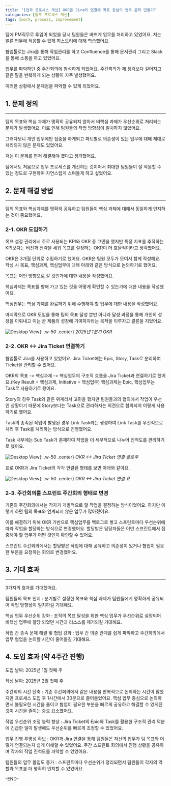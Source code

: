 ```yaml
---
title: "[업무 프로세스 개선] OKR을 Jira와 연결해 목표 중심의 업무 문화 만들기"
categories: [업무 프로세스 개선]
tags: [work, process, improvement]
---
```


팀에 PM직무로 투입이 되었을 당시 팀원들은 바쁘게 업무를 처리하고 있었어요. 저는 얼른 업무에 적응할 수 있게 히스토리에 대해 학습했어요.

협업툴로는 Jira를 통해 작업관리를 하고 Confluence를 통해 문서관리 그리고 Slack을 통해 소통을 하고 있었어요.

업무를 파악하던 중 주간회의에 참석하게 되었어요. 주간회의가 제 생각보다 길어지고 같은 말을 반복하게 되는 상황이 자주 발생했어요.

이러한 상황에서 문제점을 파악할 수 있게 되었어요.

## 1. 문제 정의
---
팀의 목표와 핵심 과제가 명확히 공유되지 않아서 비핵심 과제가 우선순위로 처리되는 문제가 발생했어요. 이로 인해 팀원들의 작업 방향성이 일치하지 않았어요.

그러다보니 개인 업무에만 집중을 하게되고 파트별로 의존성이 있는 업무에 대해 제대로 처리되지 않은 문제도 있었어요.

저는 이 문제를 먼저 해결해야 겠다고 생각했어요. 

팀에서도 처음으로 업무 프로세스를 개선하는 것이어서 최대한 팀원들이 잘 적응할 수 있는 정도로 구현하여 자연스럽게 스며들게 하고 싶었어요.

## 2. 문제 해결 방법
---
팀의 목표와 핵심과제를 명확히 공유하고 팀원들이 핵심 과제에 대해서 동일하게 인지하는 것이 중요했어요.

### 2-1. OKR 도입하기

목표 설정 관리에서 주로 사용되는 KPI와 OKR 중 고민을 했지만 특정 지표를 추적하는 KPI보다는 비전과 전략을 세워 목표를 설정하는 OKR이 더 효율적이라고 생각했어요.

OKR은 3개월 단위로 수립하기로 했어요. OKR은 팀원 모두가 모여서 함께 작성해요. 작성 시 목표, 핵심과제, 핵심업무에 대해 아래와 같은 방식으로 논의하기로 했어요.

목표는 어떤 방향으로 갈 것인가에 대한 내용을 작성했어요.

핵심과제는 목표를 향해 가고 있는 것을 어떻게 확인할 수 있는가에 대한 내용을 작성했어요.

핵심업무는 핵심 과제를 완료하기 위해 수행해야 할 업무에 대한 내용을 작성했어요.

마지막으로 OKR 도입을 통해 팀의 목표 달성 뿐만 아니라 달성 과정을 통해 개인의 성장을 이뤄내고 이는 곧 제품의 성장에 기여하자라는 목적을 이루자고 결론을 지었어요.

![Desktop View](/assets/img/posts/2024-11-24-work-process-improvement-1/2024-11-24-work-process-improvement-1-1.png){: .w-50 .center}
_2025년 1분기 OKR_

### 2-2. OKR <-> Jira Ticket 연결하기

협업툴로 Jira를 사용하고 있었어요. Jira Ticket에는 Epic, Story, Task로 분리하여 Ticket을 관리할 수 있어요.

OKR의 목표 -> 핵심과제 -> 핵심업무의 구조적 흐름을 Jira Ticket과 연결하기로 했어요.(Key Result = 핵심과제, Initiative = 핵심업무) 핵심과제는 Epic, 핵심업무는 Task로 사용하기로 했어요.

Story의 경우 Task와 같은 위계라서 고민을 했지만 팀원들과의 협의에서 작업이 우선인 상황이기 때문에 Story보다는 Task으로 관리하자는 의견으로 합의되어 이렇게 사용하기로 했어요.

Task의 종속된 작업이 발생된 경우 Link Task라는 생성하여 Link Task를 우선적으로 처리 후 Task를 처리하는 방식으로 진행했어요.

Task 내부에는 Sub Task가 존재하여 작업을 더 세부적으로 나누어 진척도를 관리하기로 했어요.

![Desktop View](/assets/img/posts/2024-11-24-work-process-improvement-1/2024-11-24-work-process-improvement-1-2.png){: .w-50 .center}
_OKR <-> Jira Ticket 연결 플로우_

표로 OKR과 Jira Ticket의 각각 연결된 형태를 보면 아래와 같아요.

![Desktop View](/assets/img/posts/2024-11-24-work-process-improvement-1/2024-11-24-work-process-improvement-1-3.png){: .w-50 .center}
_OKR <-> Jira Ticket 연결 표_

### 2-3. 주간회의를 스프린트 주간회의 형태로 변경

기존의 주간회의에서는 각자가 개별적으로 할 작업을 결정하는 방식이었어요. 하지만 이렇게 하면 팀의 목표와 연계되지 않은 업무가 많아졌어요.

이를 해결하기 위해 OKR 기반으로 핵심업무를 백로그로 쌓고 스프린트마다 우선순위에 따라 작업을 할당하는 방식으로 변경했어요. 할당받은 담당자들은 이번 스프린트에서 집중해야 할 업무가 어떤 것인지 확인할 수 있어요.

스프린트 주간회의에서는 할당받은 작업에 대해 공유하고 의존성이 있거나 협업이 필요한 부분을 요청하는 회의로 변경했어요.


## 3. 기대 효과
---
3가지의 효과를 기대했어요.

팀원들의 목표 인지
: 분기별로 설정한 목표와 핵심 과제가 팀원들에게 명확하게 공유되어 작업 방향성이 일치하길 기대해요.

핵심 업무 우선순위 강화
: 조직의 목표 달성을 위한 핵심 업무가 우선순위로 설정되어 비핵심 업무에 할당 되었던 시간과 리소스를 제거되길 기대해요.

작업 간 종속 문제 해결 및 협업 강화
: 업무 간 의존 관계를 쉽게 파악하고 주간회의에서 업무 협업을 논의할 시간이 줄어들길 기대해요.

## 4. 도입 효과 (약 4주간 진행)

도입 날짜: 2025년 1월 첫째 주

작성 날짜: 2025년 2월 첫째 주

주간회의 시간 단축
: 기존 주간회의에서 같은 내용을 반복적으로 논의하는 시간이 많았지만 프로세스 도입 후 1시간에서 30분으로 줄어들었어요. 핵심 업무 중심으로 논의하면서 불필요한 시간을 줄이고 협업이 필요한 부분을 빠르게 공유하고 해결할 수 있게된 것이 시간을 줄이는 중요 요소였어요.

작업 우선순위 조정 능력 향상
: Jira Ticket의 Epic와 Task를 활용한 구조적 관리 덕분에 긴급한 일이 발생해도 우선순위를 빠르게 조정할 수 있었어요.

업무 진행 투명성 확보
: OKR과 Jira 연결을 통해 팀원들은 자신의 업무가 팀 목표와 어떻게 연결되는지 쉽게 이해할 수 있었어요. 주간 스프린트 회의에서 진행 상황을 공유하며 각자의 작업 진척도를 파악할 수 있었어요.

팀원들의 업무 몰입도 증가
: 스프린트마다 우선순위가 정리되면서 팀원들이 각자의 역할과 목표를 더 명확히 인지할 수 있었어요.

-END-